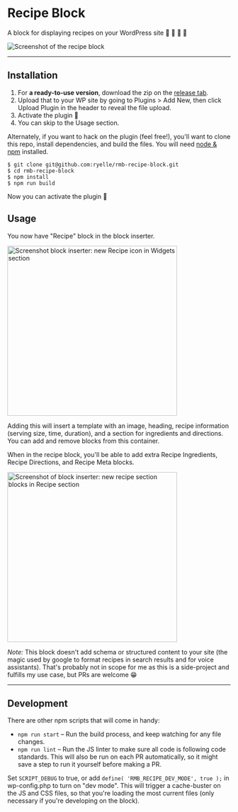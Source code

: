 # Recipe Block

A block for displaying recipes on your WordPress site 🥐 🍲 🥘 🍪

![Screenshot of the recipe block](https://ryelle.codes/wp-content/uploads/2019/01/Screen-Shot-2019-01-05-at-13.17.23.png)

-------------

## Installation

1. For **a ready-to-use version**, download the zip on the [release tab](#).
2. Upload that to your WP site by going to Plugins > Add New, then click Upload Plugin in the header to reveal the file upload.
3. Activate the plugin 🎉
4. You can skip to the Usage section.

Alternately, if you want to hack on the plugin (feel free!), you'll want to clone this repo, install dependencies, and build the files. You will need [node & npm](https://nodejs.org/en/) installed.

```
$ git clone git@github.com:ryelle/rmb-recipe-block.git
$ cd rmb-recipe-block
$ npm install
$ npm run build
```

Now you can activate the plugin 🎉

## Usage

You now have "Recipe" block in the block inserter.

<img src="https://ryelle.codes/wp-content/uploads/2019/01/recipe-in-widgets-1.png" alt="Screenshot block inserter: new Recipe icon in Widgets section" width="383px" />

Adding this will insert a template with an image, heading, recipe information (serving size, time, duration), and a section for ingredients and directions. You can add and remove blocks from this container.

When in the recipe block, you'll be able to add extra Recipe Ingredients, Recipe Directions, and Recipe Meta blocks.

<img src="https://ryelle.codes/wp-content/uploads/2019/01/sub-blocks.png" alt="Screenshot of block inserter: new recipe section blocks in Recipe section" width="383px" />

_Note:_ This block doesn't add schema or structured content to your site (the magic used by google to format recipes in search results and for voice assistants). That's probably not in scope for me as this is a side-project and fulfills my use case, but PRs are welcome 😁

-------------

## Development

There are other npm scripts that will come in handy:

- `npm run start` – Run the build process, and keep watching for any file changes.
- `npm run lint` – Run the JS linter to make sure all code is following code standards. This will also be run on each PR automatically, so it might save a step to run it yourself before making a PR.

Set `SCRIPT_DEBUG` to true, or add `define( 'RMB_RECIPE_DEV_MODE', true );` in wp-config.php to turn on "dev mode". This will trigger a cache-buster on the JS and CSS files, so that you're loading the most current files (only necessary if you're developing on the block).
